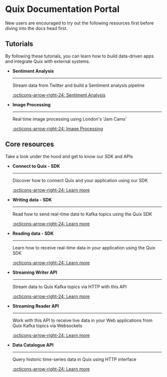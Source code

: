 # Quix Documentation Portal

New users are encouraged to try out the following resources first before diving into the docs head first.


## Tutorials
 
By following these tutorials, you can learn how to build data-driven apps and integrate Quix with external systems.

<div class="grid cards" markdown>

-   __Sentiment Analysis__

    ---
    
    Stream data from Twitter and build a Sentiment analysis pipeline

    [:octicons-arrow-right-24: Sentiment Analysis](./platform/tutorials/sentiment-analysis/)
    
    
-   __Image Processing__

    ---
    
    Real time image processing using London's 'Jam Cams'

    [:octicons-arrow-right-24: Image Processing](./platform/tutorials/imageProcessing/imageProcessing.md)

</div>

## Core resources

Take a look under the hood and get to know our SDK and APIs

<div class="grid cards" markdown>

-  __Connect to Quix - SDK__

    ---

    Discover how to connect Quix and your application using our SDK

    [:octicons-arrow-right-24: Learn more](./sdk/connect.html)

-   __Writing data - SDK__

    ---

    Read how to send real-time data to Kafka topics using the Quix SDK

    [:octicons-arrow-right-24: Learn more](./sdk/write.html)

-   __Reading data - SDK__

    ---

    Learn how to receive real-time data in your application using the Quix SDK

    [:octicons-arrow-right-24: Learn more](./sdk/read.html)

-   __Streaming Writer API__

    ---

    Stream data to Quix Kafka topics via HTTP with this API

    [:octicons-arrow-right-24: Learn more](./apis/streaming-writer-api/intro.html)

-   __Streaming Reader API__

    ---

    Work with this API to receive live data in your Web applications from Quix Kafka topics via Websockets

    [:octicons-arrow-right-24: Learn more](./apis/streaming-reader-api/intro.html)

-   __Data Catalogue API__

    ---

    Query historic time-series data in Quix using HTTP interface

    [:octicons-arrow-right-24: Learn more](./apis/data-catalogue-api/intro.html)


</div>


